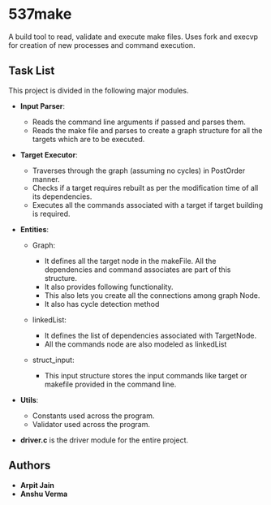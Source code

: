 # 537make

A build tool to read, validate and execute make files.
Uses fork and execvp for creation of new processes and command execution.

## Task List

This project is divided in the following major modules.

* **Input Parser**: 
    * Reads the command line arguments if passed and parses them.
    * Reads the make file and parses to create a graph structure for all the targets which are to be executed.

* **Target Executor**:
    * Traverses through the graph (assuming no cycles) in PostOrder manner.
    * Checks if a target requires rebuilt as per the modification time of all its dependencies.
    * Executes all the commands associated with a target if target building is required.

* **Entities**:
    * Graph:
        * It defines all the target node in the makeFile. All the dependencies and command associates are part of this structure.
        * It also provides following functionality.
        * This also lets you create all the connections among graph Node.
        * It also has cycle detection method
    
    * linkedList:
        * It defines the list of dependencies associated with TargetNode.
        * All the commands node are also modeled as linkedList
    
    * struct_input:
        * This input structure stores the input commands like target or makefile provided in the command line.
    
* **Utils**: 
    * Constants used across the program.
    * Validator used across the program.

* **driver.c** is the driver module for the entire project.

## Authors

* **Arpit Jain**
* **Anshu Verma**
